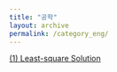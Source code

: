 ```yaml
---
title: "공학"
layout: archive
permalink: /category_eng/
---
```

[(1) Least-square Solution](/공학/least_square)
